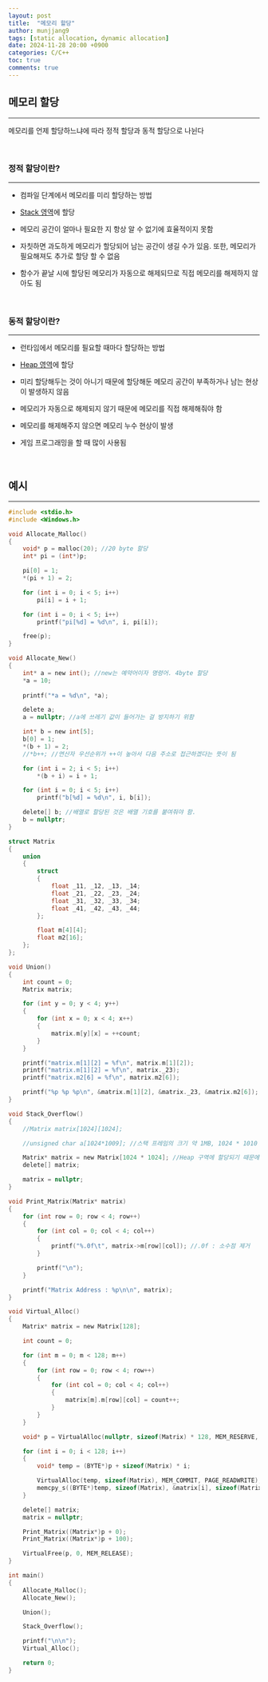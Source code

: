 ```yaml
---
layout: post
title:  "메모리 할당"
author: munjjang9
tags: [static allocation, dynamic allocation]
date: 2024-11-28 20:00 +0900
categories: C/C++
toc: true
comments: true
---
```


## 메모리 할당
---
메모리를 언제 할당하느냐에 따라 정적 할당과 동적 할당으로 나뉜다

<br>

### 정적 할당이란?
---
- 컴파일 단계에서 메모리를 미리 할당하는 방법

- [Stack 영역](https://munjjang9.github.io/c/c++/2024/11/27/memory-segments/#stack-%EC%98%81%EC%97%AD)에 할당

- 메모리 공간이 얼마나 필요한 지 항상 알 수 없기에 효율적이지 못함

- 자칫하면 과도하게 메모리가 할당되어 남는 공간이 생길 수가 있음. 또한, 메모리가 필요해져도 추가로 할당 할 수 없음

- 함수가 끝날 시에 할당된 메모리가 자동으로 해제되므로 직접 메모리를 해제하지 않아도 됨

<br>

### 동적 할당이란?
---
- 런타임에서 메모리를 필요할 때마다 할당하는 방법

- [Heap 영역](https://munjjang9.github.io/c/c++/2024/11/27/memory-segments/#heap-%EC%98%81%EC%97%AD)에 할당

- 미리 할당해두는 것이 아니기 때문에 할당해둔 메모리 공간이 부족하거나 남는 현상이 발생하지 않음

- 메모리가 자동으로 해제되지 않기 때문에 메모리를 직접 해제해줘야 함

- 메모리를 해제해주지 않으면 메모리 누수 현상이 발생

- 게임 프로그래밍을 할 때 많이 사용됨

<br>

## 예시
---
```c
#include <stdio.h>
#include <Windows.h>

void Allocate_Malloc()
{
	void* p = malloc(20); //20 byte 할당
	int* pi = (int*)p;

	pi[0] = 1;
	*(pi + 1) = 2;

	for (int i = 0; i < 5; i++)
		pi[i] = i + 1;

	for (int i = 0; i < 5; i++)
		printf("pi[%d] = %d\n", i, pi[i]);

	free(p);
}

void Allocate_New()
{
	int* a = new int(); //new는 예약어이자 명령어. 4byte 할당
	*a = 10;
	
	printf("*a = %d\n", *a);

	delete a;
	a = nullptr; //a에 쓰레기 값이 들어가는 걸 방지하기 위함

	int* b = new int[5];
	b[0] = 1;
	*(b + 1) = 2;
	//*b++; //연산자 우선순위가 ++이 높아서 다음 주소로 접근하겠다는 뜻이 됨

	for (int i = 2; i < 5; i++)
		*(b + i) = i + 1;

	for (int i = 0; i < 5; i++)
		printf("b[%d] = %d\n", i, b[i]);

	delete[] b; //배열로 할당된 것은 배열 기호를 붙여줘야 함.
	b = nullptr;
}

struct Matrix
{
	union
	{
		struct  
		{
			float _11, _12, _13, _14;
			float _21, _22, _23, _24;
			float _31, _32, _33, _34;
			float _41, _42, _43, _44;
		};

		float m[4][4];
		float m2[16];
	};
};

void Union()
{
	int count = 0;
	Matrix matrix;

	for (int y = 0; y < 4; y++)
	{
		for (int x = 0; x < 4; x++)
		{
			matrix.m[y][x] = ++count;
		}
	}

	printf("matrix.m[1][2] = %f\n", matrix.m[1][2]);
	printf("matrix.m[1][2] = %f\n", matrix._23);
	printf("matrix.m2[6] = %f\n", matrix.m2[6]);

	printf("%p %p %p\n", &matrix.m[1][2], &matrix._23, &matrix.m2[6]);
}

void Stack_Overflow()
{
	//Matrix matrix[1024][1024];

	//unsigned char a[1024*1009]; //스택 프레임의 크기 약 1MB, 1024 * 1010

	Matrix* matrix = new Matrix[1024 * 1024]; //Heap 구역에 할당되기 때문에 허용 됨
	delete[] matrix;

	matrix = nullptr;
}

void Print_Matrix(Matrix* matrix)
{
	for (int row = 0; row < 4; row++)
	{
		for (int col = 0; col < 4; col++)
		{
			printf("%.0f\t", matrix->m[row][col]); //.0f : 소수점 제거
		}

		printf("\n");
	}

	printf("Matrix Address : %p\n\n", matrix);
}

void Virtual_Alloc()
{
	Matrix* matrix = new Matrix[128];

	int count = 0;

	for (int m = 0; m < 128; m++)
	{
		for (int row = 0; row < 4; row++)
		{
			for (int col = 0; col < 4; col++)
			{
				matrix[m].m[row][col] = count++;
			}
		}
	}

	void* p = VirtualAlloc(nullptr, sizeof(Matrix) * 128, MEM_RESERVE, PAGE_READWRITE); //예약된 공간의 시작 주소를 p에 저장

	for (int i = 0; i < 128; i++)
	{
		void* temp = (BYTE*)p + sizeof(Matrix) * i;

		VirtualAlloc(temp, sizeof(Matrix), MEM_COMMIT, PAGE_READWRITE);
		memcpy_s((BYTE*)temp, sizeof(Matrix), &matrix[i], sizeof(Matrix));
	}

	delete[] matrix;
	matrix = nullptr;

	Print_Matrix((Matrix*)p + 0);
	Print_Matrix((Matrix*)p + 100);

	VirtualFree(p, 0, MEM_RELEASE);
}

int main()
{
	Allocate_Malloc();
	Allocate_New();

	Union();

	Stack_Overflow();

	printf("\n\n");
	Virtual_Alloc();

	return 0;
}
```